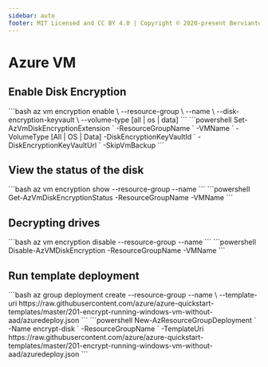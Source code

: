 ```yaml
---
sidebar: auto
footer: MIT Licensed and CC BY 4.0 | Copyright © 2020-present Bervianto Leo Pratama
---
```


# Azure VM

## Enable Disk Encryption

<code-group>
<code-block title="Azure CLI">
```bash
az vm encryption enable \
    --resource-group <resource-group> \
    --name <vm-name> \
    --disk-encryption-keyvault <keyvault-name> \
    --volume-type [all | os | data]
```
</code-block>

<code-block title="Powershell">
```powershell
Set-AzVmDiskEncryptionExtension `
	-ResourceGroupName <resource-group> `
  -VMName <vm-name> `
  -VolumeType [All | OS | Data]
	-DiskEncryptionKeyVaultId <keyVault.ResourceId> `
	-DiskEncryptionKeyVaultUrl <keyVault.VaultUri> `
  -SkipVmBackup
```
</code-block>
</code-group>

## View the status of the disk

<code-group>
<code-block title="Azure CLI">
```bash
az vm encryption show --resource-group <resource-group> --name <vm-name>
```
</code-block>

<code-block title="Powershell">
```powershell
Get-AzVmDiskEncryptionStatus  -ResourceGroupName <resource-group> -VMName <vm-name>
```
</code-block>
</code-group>

## Decrypting drives

<code-group>
<code-block title="Azure CLI">
```bash
az vm encryption disable --resource-group <resource-group> --name <vm-name>
```
</code-block>

<code-block title="Powershell">
```powershell
Disable-AzVMDiskEncryption -ResourceGroupName <resource-group> -VMName <vm-name>
```
</code-block>
</code-group>

## Run template deployment

<code-group>
<code-block title="Azure CLI">
```bash
az group deployment create --resource-group <my-resource-group> --name <my-deployment-name> \
    --template-uri https://raw.githubusercontent.com/azure/azure-quickstart-templates/master/201-encrypt-running-windows-vm-without-aad/azuredeploy.json
```
</code-block>

<code-block title="Powershell">
```powershell
New-AzResourceGroupDeployment `
    -Name encrypt-disk `
    -ResourceGroupName <resource-group-name> `
    -TemplateUri https://raw.githubusercontent.com/azure/azure-quickstart-templates/master/201-encrypt-running-windows-vm-without-aad/azuredeploy.json
```
</code-block>
</code-group>